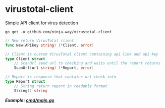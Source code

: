 # virustotal-client
Simple API client for virus detection

```
go get -u github.com/ninja-way/virustotal-client
```

```go
// New return VirusTotal client
func New(APIkey string) (*Client, error)

// Client is custom VirusTotal client containing api link and api key
type Client struct
    // ScanUrl send url to checking and waits until the report returns
    ScanUrl(url string) (*Report, error)

// Report is response that contains url check info
type Report struct
    // String return report in readable format
    String() string
```

***Example: [cmd/main.go](./cmd/main.go)***